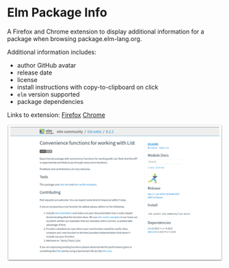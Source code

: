 # Elm Package Info

A Firefox and Chrome extension to display additional information for a package when browsing package.elm-lang.org.

Additional information includes:
* author GitHub avatar
* release date
* license
* install instructions with copy-to-clipboard on click
* `elm` version supported
* package dependencies

Links to extension:
[Firefox](https://addons.mozilla.org/en-US/firefox/addon/elm-package-info/)
[Chrome](https://chrome.google.com/webstore/detail/elm-package-info/egmipcpkalcanmhgjbmkeioigoefjkff)

<p align="center">
  <img src="https://raw.githubusercontent.com/dmy/elm-package-info/screenshots/list-extra_shadow.png" width="640" />
</p>

